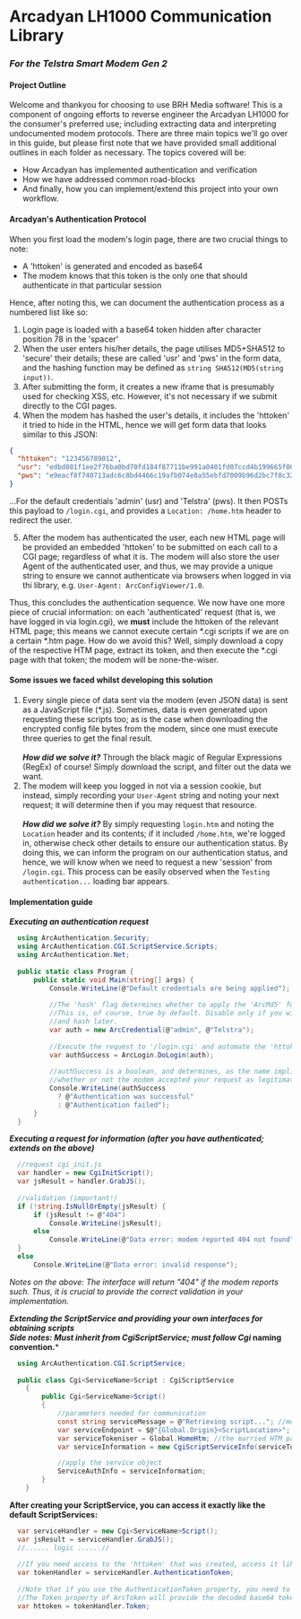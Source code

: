 # Arcadyan LH1000 Communication Library
### *For the Telstra Smart Modem Gen 2*

#### Project Outline
Welcome and thankyou for choosing to use BRH Media software!
This is a component of ongoing efforts to reverse engineer the Arcadyan LH1000 for the consumer's preferred use;
including extracting data and interpreting undocumented modem protocols.
There are three main topics we'll go over in this guide, but please first note that we have provided small additional outlines in each folder as necessary. 
The topics covered will be:
- How Arcadyan has implemented authentication and verification
- How we have addressed common road-blocks
- And finally, how you can implement/extend this project into your own workflow.

#### Arcadyan's Authentication Protocol
When you first load the modem's login page, there are two crucial things to note:
- A 'httoken' is generated and encoded as base64
- The modem knows that this token is the only one that should authenticate in that particular session

Hence, after noting this, we can document the authentication process as a numbered list like so:
1. Login page is loaded with a base64 token hidden after character position 78 in the 'spacer' <div>
2. When the user enters his/her details, the page utilises MD5+SHA512 to 'secure' their details; these are called
'usr' and 'pws' in the form data, and the hashing function may be defined as `string SHA512(MD5(string input))`.
3. After submitting the form, it creates a new iframe that is presumably used for checking XSS, etc. However, it's not necessary if we submit directly to the CGI pages.
4. When the modem has hashed the user's details, it includes the 'httoken' it tried to hide in the HTML, hence we will get form data that looks similar to this JSON:<br />
```json
{
  "httoken": "123456789012",
  "usr": "edbd881f1ee2f76ba0bd70fd184f87711be991a0401fd07ccd4b199665f00761afc91731d8d8ba6cbb188b2ed5bfb465b9f3d30231eb0430b9f90fe91d136648",
  "pws": "e9eacf8f740713adc6c8bd4466c19afb074e8a55ebfd7009b96d2bc7f8c32cbea4df176c08692f27ffa7be85b04736a4a32a1c5280113fc996f26f900905353a"
}
```
...For the default credentials 'admin' (usr) and 'Telstra' (pws). It then POSTs this payload to `/login.cgi`, and provides a `Location: /home.htm` header to redirect the user.

5. After the modem has authenticated the user, each new HTML page will be provided an embedded 'httoken' to be submitted on each call to a CGI page; regardless of what it is.
The modem will also store the user Agent of the authenticated user, and thus, we may provide a unique string to ensure we cannot authenticate via browsers when logged in via thi library,
e.g. `User-Agent: ArcConfigViewer/1.0`.

Thus, this concludes the authentication sequence. We now have one more piece of crucial information: on each 'authenticated' request (that is, we have logged in via login.cgi),
we **must** include the httoken of the relevant HTML page; this means we cannot execute certain *.cgi scripts if we are on a certain *.htm page. How do we avoid this? Well,
simply download a copy of the respective HTM page, extract its token, and then execute the *.cgi page with that token; the modem will be none-the-wiser.

#### Some issues we faced whilst developing this solution
1. Every single piece of data sent via the modem (even JSON data) is sent as a JavaScript file (*.js). Sometimes, data is even generated upon requesting these scripts too; as is
the case when downloading the encrypted config file bytes from the modem, since one must execute three queries to get the final result.<br /><br />
  ***How did we solve it?*** Through the black magic of Regular Expressions (RegEx) of course! Simply download the script, and filter out the data we want.
2. The modem will keep you logged in not via a session cookie, but instead, simply recording your `User-Agent` string and noting your next request; it will determine then
if you may request that resource.<br /><br />
  ***How did we solve it?*** By simply requesting `login.htm` and noting the `Location` header and its contents; if it included `/home.htm`, we're logged in, otherwise check
  other details to ensure our authentication status. By doing this, we can inform the program on our authentication status, and hence, we will know when we need to request
  a new 'session' from `/login.cgi`. This process can be easily observed when the `Testing authentication...` loading bar appears.

#### Implementation guide
***Executing an authentication request***

```csharp
  using ArcAuthentication.Security;
  using ArcAuthentication.CGI.ScriptService.Scripts;
  using ArcAuthentication.Net;
  
  public static class Program {
      public static void Main(string[] args) {
          Console.WriteLine(@"Default credentials are being applied");
      
          //The 'hash' flag determines whether to apply the 'ArcMd5' function.
          //This is, of course, true by default. Disable only if you wish to store in plain-text
          //and hash later.
          var auth = new ArcCredential(@"admin", @"Telstra");
      
          //Execute the request to '/login.cgi' and automate the 'httoken' extraction.
          var authSuccess = ArcLogin.DoLogin(auth);
      
          //authSuccess is a boolean, and determines, as the name implies,
          //whether or not the modem accepted your request as legitimate.
          Console.WriteLine(authSuccess
            ? @"Authentication was successful"
            : @"Authentication failed");
      }
  }
```

***Executing a request for information (after you have authenticated; extends on the above)***
```csharp
  //request cgi_init.js
  var handler = new CgiInitScript();
  var jsResult = handler.GrabJS();
  
  //validation (important!)
  if (!string.IsNullOrEmpty(jsResult) {
      if (jsResult != @"404")
          Console.WriteLine(jsResult);
      else
          Console.WriteLine(@"Data error: modem reported 404 not found");
  }
  else
      Console.WriteLine(@"Data error: invalid response");
```
*Notes on the above: The interface will return "404" if the modem reports such. Thus, it is crucial to provide the correct validation in your implementation.*

***Extending the ScriptService and providing your own interfaces for obtaining scripts***<br />
***Side notes: Must inherit from CgiScriptService; must follow Cgi* naming convention.***
```csharp
  using ArcAuthentication.CGI.ScriptService;
  
  public class Cgi<ServiceName>Script : CgiScriptService
    {
        public Cgi<ServiceName>Script()
        {
            //parameters needed for communication
            const string serviceMessage = @"Retrieving script..."; //message shown to user in loading bar
            var serviceEndpoint = $@"{Global.Origin}<ScriptLocation>"; //the location of the script
            var serviceTokeniser = Global.HomeHtm; //the married HTM page for the JavaScript you are obtaining
            var serviceInformation = new CgiScriptServiceInfo(serviceTokeniser, serviceEndpoint, serviceMessage); //final object

            //apply the service object
            ServiceAuthInfo = serviceInformation;
        }
    }
```
**After creating your ScriptService, you can access it exactly like the default ScriptServices:**
```csharp
  var serviceHandler = new Cgi<ServiceName>Script();
  var jsResult = serviceHandler.GrabJS();
  //...... logic ......//
  
  //If you need access to the 'httoken' that was created, access it like so:
  var tokenHandler = serviceHandler.AuthenticationToken;
  
  //Note that if you use the AuthenticationToken property, you need to run GrabJS() at least once to prompt a token refresh; hence avoiding it being null.
  //The Token property of ArcToken will provide the decoded base64 token, whereas TokenRaw provides the encoded token.
  var httoken = tokenHandler.Token;
```
